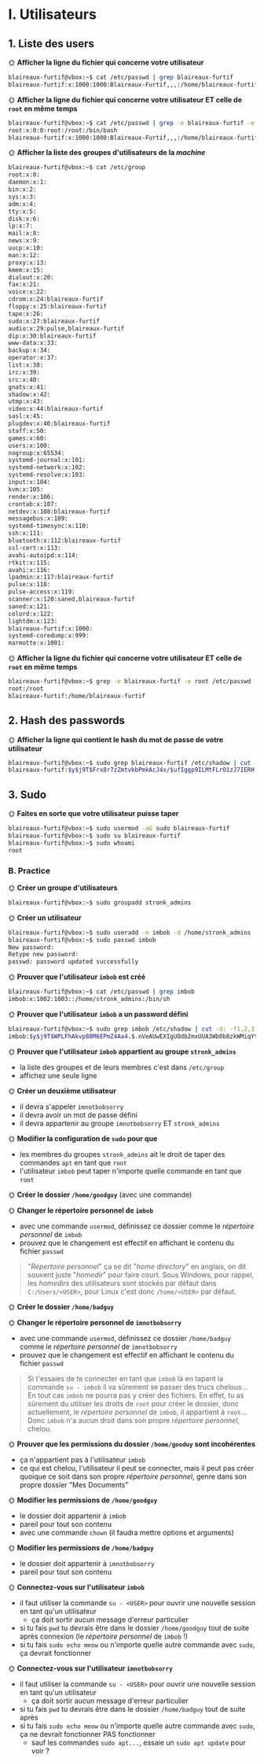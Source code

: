 # I. Utilisateurs

## 1. Liste des users


🌞 **Afficher la ligne du fichier qui concerne votre utilisateur**
```bash
blaireaux-furtif@vbox:~$ cat /etc/passwd | grep blaireaux-furtif
blaireaux-furtif:x:1000:1000:Blaireaux-Furtif,,,:/home/blaireaux-furtif:/bin/bash
```
🌞 **Afficher la ligne du fichier qui concerne votre utilisateur ET celle de `root` en même temps**
```bash
blaireaux-furtif@vbox:~$ cat /etc/passwd | grep -e blaireaux-furtif -e root  
root:x:0:0:root:/root:/bin/bash  
blaireaux-furtif:x:1000:1000:Blaireaux-Furtif,,,:/home/blaireaux-furtif:/bin/bash  
```
🌞 **Afficher la liste des groupes d'utilisateurs de la *machine***
```bash
blaireaux-furtif@vbox:~$ cat /etc/group  
root:x:0:  
daemon:x:1:  
bin:x:2:  
sys:x:3:  
adm:x:4:  
tty:x:5:  
disk:x:6:  
lp:x:7:  
mail:x:8:  
news:x:9:  
uucp:x:10:  
man:x:12:  
proxy:x:13:  
kmem:x:15:  
dialout:x:20:  
fax:x:21:  
voice:x:22:  
cdrom:x:24:blaireaux-furtif  
floppy:x:25:blaireaux-furtif  
tape:x:26:  
sudo:x:27:blaireaux-furtif  
audio:x:29:pulse,blaireaux-furtif  
dip:x:30:blaireaux-furtif  
www-data:x:33:  
backup:x:34:  
operator:x:37:  
list:x:38:  
irc:x:39:  
src:x:40:  
gnats:x:41:  
shadow:x:42:  
utmp:x:43:  
video:x:44:blaireaux-furtif  
sasl:x:45:  
plugdev:x:46:blaireaux-furtif  
staff:x:50:  
games:x:60:  
users:x:100:  
nogroup:x:65534:  
systemd-journal:x:101:  
systemd-network:x:102:  
systemd-resolve:x:103:  
input:x:104:  
kvm:x:105:  
render:x:106:  
crontab:x:107:  
netdev:x:108:blaireaux-furtif  
messagebus:x:109:  
systemd-timesync:x:110:  
ssh:x:111:  
bluetooth:x:112:blaireaux-furtif  
ssl-cert:x:113:  
avahi-autoipd:x:114:  
rtkit:x:115:  
avahi:x:116:  
lpadmin:x:117:blaireaux-furtif  
pulse:x:118:  
pulse-access:x:119:  
scanner:x:120:saned,blaireaux-furtif  
saned:x:121:  
colord:x:122:  
lightdm:x:123:  
blaireaux-furtif:x:1000:  
systemd-coredump:x:999:  
marmotte:x:1001:  

```

🌞 **Afficher la ligne du fichier qui concerne votre utilisateur ET celle de `root` en même temps**
```bash
blaireaux-furtif@vbox:~$ grep -e blaireaux-furtif -e root /etc/passwd | cut -d: -f1,6  
root:/root  
blaireaux-furtif:/home/blaireaux-furtif  
```
## 2. Hash des passwords


🌞 **Afficher la ligne qui contient le hash du mot de passe de votre utilisateur**
```bash
blaireaux-furtif@vbox:~$ sudo grep blaireaux-furtif /etc/shadow | cut -d: -f1,2,3,4,5,6  
blaireaux-furtif:$y$j9T$Frx8r7zZmtvkbPmkAcJ4x/$ufIggp9ILMtFLrO1zJ7IERH.sWscwAp5FhO4YiYWEdD:20034:0:99999:7
```
## 3. Sudo


🌞 **Faites en sorte que votre utilisateur puisse taper** 
```bash
blaireaux-furtif@vbox:~$ sudo usermod -aG sudo blaireaux-furtif  
blaireaux-furtif@vbox:~$ sudo su blaireaux-furtif
blaireaux-furtif@vbox:~$ sudo whoami  
root  
```
### B. Practice

🌞 **Créer un groupe d'utilisateurs**  
```bash
blaireaux-furtif@vbox:~$ sudo groupadd stronk_admins
```

🌞 **Créer un utilisateur**
```bash
blaireaux-furtif@vbox:~$ sudo useradd -m imbob -d /home/stronk_admins  
blaireaux-furtif@vbox:~$ sudo passwd imbob  
New password:  
Retype new password:  
passwd: password updated successfully
```
🌞 **Prouver que l'utilisateur `imbob` est créé**
```bash
blaireaux-furtif@vbox:~$ cat /etc/passwd | grep imbob  
imbob:x:1002:1003::/home/stronk_admins:/bin/sh
```
🌞 **Prouver que l'utilisateur `imbob` a un password défini**
```bash
blaireaux-furtif@vbox:~$ sudo grep imbob /etc/shadow | cut -d: -f1,2,3,4,5,6  
imbob:$y$j9T$WPLFhAkvp88M6EPmZ4Aa4.$.nVeAUwEXIgUOdb2mxUUA3Wb0b8zkWMiqYtUHNoMUS4:20042:0:99999:7
```

🌞 **Prouver que l'utilisateur `imbob` appartient au groupe `stronk_admins`**

- la liste des groupes et de leurs membres c'est dans `/etc/group`
- affichez une seule ligne

🌞 **Créer un deuxième utilisateur**

- il devra s'appeler `imnotbobsorry`
- il devra avoir un mot de passe défini
- il devra appartenir au groupe `imnotbobsorry` ET `stronk_admins`

🌞 **Modifier la configuration de `sudo` pour que**

- les membres du groupes `stronk_admins` ait le droit de taper des commandes `apt` en tant que `root`
- l'utilisateur `imbob` peut taper n'importe quelle commande en tant que `root`

🌞 **Créer le dossier `/home/goodguy`** (avec une commande)

🌞 **Changer le répertoire personnel de `imbob`**

- avec une commande `usermod`, définissez ce dossier comme le *répertoire personnel* de `imbob`
- prouvez que le changement est effectif en affichant le contenu du fichier `passwd`

> "*Répertoire personnel*" ça se dit "*home directory*" en anglais, on dit souvent juste "*homedir*" pour faire court. Sous Windows, pour rappel, les *homedirs* des utilisateurs sont stockés par défaut dans `C:/Users/<USER>`, pour Linux c'est donc `/home/<USER>` par défaut.

🌞 **Créer le dossier `/home/badguy`**

🌞 **Changer le répertoire personnel de `imnotbobsorry`**

- avec une commande `usermod`, définissez ce dossier `/home/badguy` comme le *répertoire personnel* de `imnotbobsorry`
- prouvez que le changement est effectif en affichant le contenu du fichier `passwd`

> Si t'essaies de te connecter en tant que `imbob` là en tapant la commande `su - imbob` il va sûrement se passer des trucs chelous... En tout cas `imbob` ne pourra pas y créer des fichiers. En effet, tu as sûrement du utiliser les droits de `root` pour créer le dossier, donc actuellement, le *répertoire personnel* de `imbob`, il appartient à `root`... Donc `imbob` n'a aucun droit dans son propre *répertoire personnel*, chelou.

🌞 **Prouver que les permissions du dossier `/home/gooduy` sont incohérentes**

- ça n'appartient pas à l'utilisateur `imbob`
- ce qui est chelou, l'utilisateur il peut se connecter, mais il peut pas créer quoique ce soit dans son propre *répertoire personnel*, genre dans son propre dossier "Mes Documents"

🌞 **Modifier les permissions de `/home/goodguy`**

- le dossier doit appartenir à `imbob`
- pareil pour tout son contenu
- avec une commande `chown` (il faudra mettre options et arguments)

🌞 **Modifier les permissions de `/home/badguy`**

- le dossier doit appartenir à `imnotbobsorry`
- pareil pour tout son contenu

🌞 **Connectez-vous sur l'utilisateur `imbob`**

- il faut utiliser la commande `su - <USER>` pour ouvrir une nouvelle session en tant qu'un utilisateur
  - ça doit sortir aucun message d'erreur particulier
- si tu fais `pwd` tu devrais être dans le dossier `/home/goodguy` tout de suite après connexion (le *répertoire personnel* de `imbob` !)
- si tu fais `sudo echo meow` ou n'importe quelle autre commande avec `sudo`, ça devrait fonctionner

🌞 **Connectez-vous sur l'utilisateur `imnotbobsorry`**

- il faut utiliser la commande `su - <USER>` pour ouvrir une nouvelle session en tant qu'un utilisateur
  - ça doit sortir aucun message d'erreur particulier
- si tu fais `pwd` tu devrais être dans le dossier `/home/badguy` tout de suite après 
- si tu fais `sudo echo meow` ou n'importe quelle autre commande avec `sudo`, ça ne devrait fonctionner PAS fonctionner
  - sauf les commandes `sudo apt...`, essaie un `sudo apt update` pour voir ?

